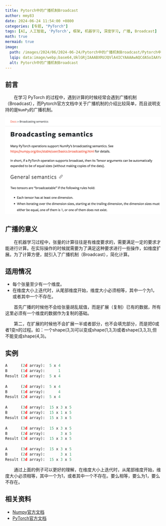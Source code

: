 ```yaml
---
title: Pytorch中的广播机制Broadcast
author: mmy83
date: 2024-06-24 11:54:00 +0800
categories: [专题, "PyTorch"]
tags: [AI, 人工智能, 'PyTorch', 框架, 机器学习, 深度学习, 广播, Broadcast]
math: true
mermaid: true
image:
  path: /images/2024/06/2024-06-24/Pytorch中的广播机制Broadcast/Pytorch中的广播机制Broadcast-00.jpg
  lqip: data:image/webp;base64,UklGRjIAAABXRUJQVlA4ICYAAAAwAQCdASoIAAYAAUAmJaQAA3AA/vzdZpLY794K8Pna2+WVzcpAAA==
  alt: Pytorch中的广播机制Broadcast
---
```


## 前言

&emsp;&emsp;在学习 PyTorch 的过程中，遇到计算的时候经常会遇到广播机制（Broadcast），而Pytorch官方文档中关于广播机制的介绍比较简单，而且说明支持的是```NumPy```的广播机制。

![PyTorch广播介绍](/images/2024/06/2024-06-24/Pytorch中的广播机制Broadcast/Pytorch中的广播机制Broadcast-01.png)

## 广播的意义

&emsp;&emsp;在机器学习过程中，张量的计算往往是有维度要求的，需要满足一定的要求才能进行计算。在实际操作的时候就需要为了满足这种要求进行一些操作，如维度扩展。为了计算方便，就引入了广播机制（Broadcast），简化计算。

## 适用情况

- 每个张量至少有一个维度。
- 在维度大小上迭代时，从尾部维度开始，维度大小必须相等，其中一个为1，或者其中一个不存在。

&emsp;&emsp;首先广播的时候他不会给张量胡乱赋值，而是扩展（复制）已有的数据，所有这里必须有一个维度的数据作为复制的基础。

&emsp;&emsp;第二，在扩展的时候他不会扩展一半或者部分，也不会填充部分，而是把0或者1变n的过程。如：一个shape(3,3)可以变成shape(1,3,3)或者shape(3,3,3),但不能变成shape(4,3)。

## 实例

```python
A      (2d array):  5 x 4
B      (1d array):      1
Result (2d array):  5 x 4

A      (2d array):  5 x 4
B      (1d array):      4
Result (2d array):  5 x 4

A      (3d array):  15 x 3 x 5
B      (3d array):  15 x 1 x 5
Result (3d array):  15 x 3 x 5

A      (3d array):  15 x 3 x 5
B      (2d array):       3 x 5
Result (3d array):  15 x 3 x 5

A      (3d array):  15 x 3 x 5
B      (2d array):       3 x 1
Result (3d array):  15 x 3 x 5
```

&emsp;&emsp;通过上面的例子可以更好的理解，在维度大小上迭代时，从尾部维度开始，维度大小必须相等，其中一个为1，或者其中一个不存在。要么相等，要么为1，要么不存在。

## 相关资料

- [Numpy官方文档](https://numpy.org/doc/stable/user/basics.broadcasting.html)
- [PyTorch官方文档](https://pytorch.org/docs/stable/notes/broadcasting.html)
